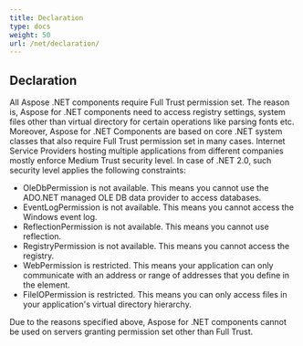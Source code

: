 ```yaml
---
title: Declaration
type: docs
weight: 50
url: /net/declaration/
---
```


## **Declaration**
All Aspose .NET components require Full Trust permission set. The reason is, Aspose for .NET components need to access registry settings, system files other than virtual directory for certain operations like parsing fonts etc. Moreover, Aspose for .NET Components are based on core .NET system classes that also require Full Trust permission set in many cases. 
Internet Service Providers hosting multiple applications from different companies mostly enforce Medium Trust security level. In case of .NET 2.0, such security level applies the following constraints: 

- OleDbPermission is not available. This means you cannot use the ADO.NET managed OLE DB data provider to access databases.
- EventLogPermission is not available. This means you cannot access the Windows event log.
- ReflectionPermission is not available. This means you cannot use reflection.
- RegistryPermission is not available. This means you cannot access the registry.
- WebPermission is restricted. This means your application can only communicate with an address or range of addresses that you define in the <trust> element.
- FileIOPermission is restricted. This means you can only access files in your application's virtual directory hierarchy.

Due to the reasons specified above, Aspose for .NET components cannot be used on servers granting permission set other than Full Trust. 

